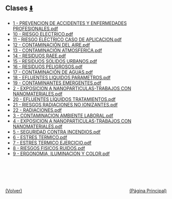 
<html>
<body>
<h2>Clases <a href="https://downgit.github.io/#/home?url=https://github.com/Apuntes-FIUBA/Apuntes-Electronica/tree/main/97 - Ambiente y Trabajo/9704 - Seguridad Ambiental y del Trabajo/Clases" style="font-size:20px">  ⬇️ </a></h2>
<ul>
    <li><a href="1 - PREVENCION DE ACCIDENTES Y ENFERMEDADES PROFESIONALES.pdf">1 - PREVENCION DE ACCIDENTES Y ENFERMEDADES PROFESIONALES.pdf</a></li>
    <li><a href="10 - RIESGO ELECTRICO.pdf">10 - RIESGO ELECTRICO.pdf</a></li>
    <li><a href="11 - RIESGO ELÉCTRICO CASO DE APLICACION.pdf">11 - RIESGO ELÉCTRICO CASO DE APLICACION.pdf</a></li>
    <li><a href="12 - CONTAMINACIÓN DEL AIRE.pdf">12 - CONTAMINACIÓN DEL AIRE.pdf</a></li>
    <li><a href="13 - CONTAMINACIÓN ATMOSFERICA.pdf">13 - CONTAMINACIÓN ATMOSFERICA.pdf</a></li>
    <li><a href="14 - RESIDUOS RAEE.pdf">14 - RESIDUOS RAEE.pdf</a></li>
    <li><a href="15 - RESIDUOS SOLIDOS URBANOS.pdf">15 - RESIDUOS SOLIDOS URBANOS.pdf</a></li>
    <li><a href="16 - RESIDUOS PELIGROSOS.pdf">16 - RESIDUOS PELIGROSOS.pdf</a></li>
    <li><a href="17 - CONTAMINACIÓN DE AGUAS.pdf">17 - CONTAMINACIÓN DE AGUAS.pdf</a></li>
    <li><a href="18 - EFLUENTES LIQUIDOS PARAMETROS.pdf">18 - EFLUENTES LIQUIDOS PARAMETROS.pdf</a></li>
    <li><a href="19 - CONTAMINANTES EMERGENTES.pdf">19 - CONTAMINANTES EMERGENTES.pdf</a></li>
    <li><a href="2 - EXPOSICION A NANOPARTICULAS-TRABAJOS CON NANOMATERIALES.pdf">2 - EXPOSICION A NANOPARTICULAS-TRABAJOS CON NANOMATERIALES.pdf</a></li>
    <li><a href="20 - EFLUENTES LÍQUIDOS TRATAMIENTOS.pdf">20 - EFLUENTES LÍQUIDOS TRATAMIENTOS.pdf</a></li>
    <li><a href="21 - RIESGOS  RADIACIONES NO IONIZANTES.pdf">21 - RIESGOS  RADIACIONES NO IONIZANTES.pdf</a></li>
    <li><a href="22 - RADIACIONES.pdf">22 - RADIACIONES.pdf</a></li>
    <li><a href="3 - CONTAMINACION AMBIENTE LABORAL.pdf">3 - CONTAMINACION AMBIENTE LABORAL.pdf</a></li>
    <li><a href="4 - EXPOSICION A NANOPARTICULAS-TRABAJOS CON NANOMATERIALES.pdf">4 - EXPOSICION A NANOPARTICULAS-TRABAJOS CON NANOMATERIALES.pdf</a></li>
    <li><a href="5 - SEGURIDAD CONTRA INCENDIOS.pdf">5 - SEGURIDAD CONTRA INCENDIOS.pdf</a></li>
    <li><a href="6 - ESTRES TERMICO.pdf">6 - ESTRES TERMICO.pdf</a></li>
    <li><a href="7 - ESTRES TERMICO EJERCICIO.pdf">7 - ESTRES TERMICO EJERCICIO.pdf</a></li>
    <li><a href="8 - RIESGOS FISICOS RUIDOS.pdf">8 - RIESGOS FISICOS RUIDOS.pdf</a></li>
    <li><a href="9 - ERGONOMIA, ILUMINACION Y COLOR.pdf">9 - ERGONOMIA, ILUMINACION Y COLOR.pdf</a></li>
</ul>
</body>
</html>









<br><br><br><br><br><a href="../" style="float: left">(Volver)</a> <a href="https://apuntes-fiuba.github.io/Apuntes-Electronica" style="float: right">(Página Principal)</a>
